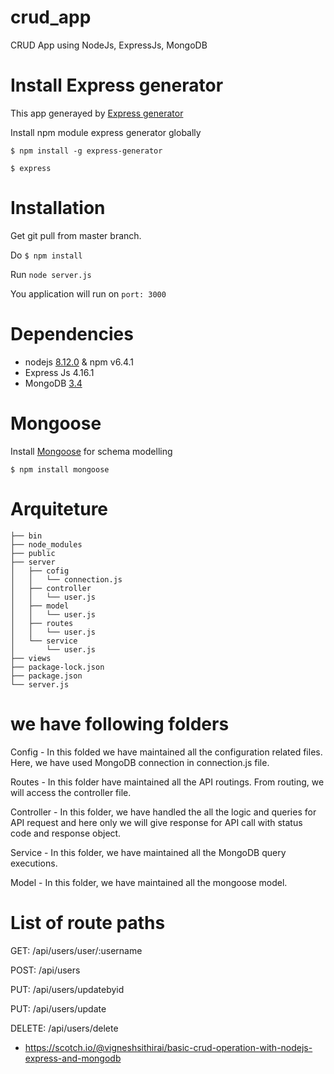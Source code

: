 # crud_app 
CRUD App using NodeJs, ExpressJs, MongoDB

# Install Express generator

This app generayed by [Express generator](https://expressjs.com/en/starter/generator.html)

Install npm module express generator globally

`$ npm install -g express-generator`

`$ express`

# Installation

Get git pull from master branch.

Do `$ npm install`

Run `node server.js`

You application will run on `port: 3000`

# Dependencies

- nodejs [8.12.0](https://nodejs.org/en/download/releases/) & npm v6.4.1
- Express Js 4.16.1
- MongoDB [3.4](https://www.mongodb.com/download-center/community)

# Mongoose

Install [Mongoose](https://mongoosejs.com/docs/index.html) for schema modelling

```
$ npm install mongoose
```

# Arquiteture

````.
├── bin
├── node_modules
├── public
├── server
│   ├── cofig
│   │   └── connection.js
│   ├── controller
│   │   └── user.js
│   ├── model
│   │   └── user.js
│   ├── routes
│   │   └── user.js
│   └── service
│       └── user.js
├── views
├── package-lock.json
├── package.json
└── server.js
````

# we have following folders

Config - In this folded we have maintained all the configuration related files. Here, we have used MongoDB connection in connection.js file.

Routes - In this folder have maintained all the API routings. From routing, we will access the controller file.

Controller - In this folder, we have handled the all the logic and queries for API request and here only we will give response for API call with status code and response object.

Service - In this folder, we have maintained all the MongoDB query executions.

Model - In this folder, we have maintained all the mongoose model.

# List of route paths

GET:    /api/users/user/:username

POST:     /api/users

PUT:     /api/users/updatebyid

PUT:     /api/users/update

DELETE: /api/users/delete


- https://scotch.io/@vigneshsithirai/basic-crud-operation-with-nodejs-express-and-mongodb
